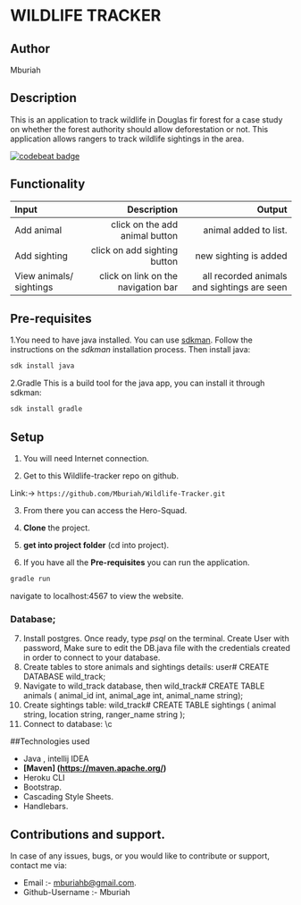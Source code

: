 # WILDLIFE TRACKER

## Author
Mburiah

## Description
This is an application to track wildlife in Douglas fir forest for a case study on whether the forest authority should allow deforestation or not. This application allows rangers to track wildlife sightings in the area.

 
[![codebeat badge](https://codebeat.co/badges/f2e546bf-751a-41f7-b9cd-8fe4bbca4067)](https://codebeat.co/projects/github-com-mburiah-wildlife-tracker-master)
## Functionality

 | Input | Description| Output |
 |:---    | ---: | ---: |
 | Add animal | click on the add animal button | animal added to list. |   
 | Add sighting | click on add sighting button  | new sighting is added  |
 | View animals/ sightings | click on link on the navigation bar | all recorded animals and sightings are seen |
 


## Pre-requisites
1.You need to have java installed. You can use [sdkman](https://sdkman.io/).
Follow the instructions on the _sdkman_ installation process. Then install java:
 ```bash
sdk install java
 ```

2.Gradle
This is a build tool for the java app, you can install it through sdkman:
```bash
sdk install gradle
```
## Setup
1. You will need Internet connection.

2. Get to this Wildlife-tracker repo on github.

Link:-> ```https://github.com/Mburiah/Wildlife-Tracker.git```

3. From there you can access the Hero-Squad.

4. **Clone** the project.

5. **get into project folder** (cd into project).

6. If you have all the **Pre-requisites** you can run the application.
 ``` bash
gradle run
 ```
navigate to localhost:4567 to view the website.

### Database;
7. Install postgres. Once ready, type *psql* on the terminal. Create User with password, Make sure to edit the DB.java file with the credentials created in order to connect to your database.
8. Create tables to store animals and sightings details: user# CREATE DATABASE wild_track;
9. Navigate to wild_track database, then wild_track# CREATE TABLE animals ( animal_id int, animal_age int, animal_name string);
10. Create  sightings table: wild_track# CREATE TABLE sightings ( animal string, location string, ranger_name string );
11. Connect to database: \c

##Technologies used
- Java , intellij IDEA
- **[Maven] (https://maven.apache.org/)**
- Heroku CLI
- Bootstrap.
- Cascading Style Sheets.
- Handlebars.

## Contributions and support.
In case of any issues, bugs, or you would like to contribute or support, contact me via: 
- Email :- mburiahb@gmail.com.
- Github-Username :- Mburiah
